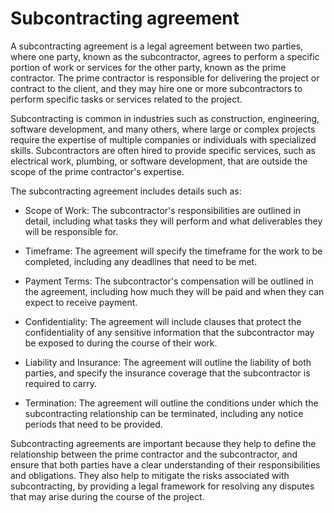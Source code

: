 # Subcontracting agreement

A subcontracting agreement is a legal agreement between two parties, where one party, known as the subcontractor, agrees to perform a specific portion of work or services for the other party, known as the prime contractor. The prime contractor is responsible for delivering the project or contract to the client, and they may hire one or more subcontractors to perform specific tasks or services related to the project.

Subcontracting is common in industries such as construction, engineering, software development, and many others, where large or complex projects require the expertise of multiple companies or individuals with specialized skills. Subcontractors are often hired to provide specific services, such as electrical work, plumbing, or software development, that are outside the scope of the prime contractor's expertise.

The subcontracting agreement includes details such as:

* Scope of Work: The subcontractor's responsibilities are outlined in detail, including what tasks they will perform and what deliverables they will be responsible for.

* Timeframe: The agreement will specify the timeframe for the work to be completed, including any deadlines that need to be met.

* Payment Terms: The subcontractor's compensation will be outlined in the agreement, including how much they will be paid and when they can expect to receive payment.

* Confidentiality: The agreement will include clauses that protect the confidentiality of any sensitive information that the subcontractor may be exposed to during the course of their work.

* Liability and Insurance: The agreement will outline the liability of both parties, and specify the insurance coverage that the subcontractor is required to carry.

* Termination: The agreement will outline the conditions under which the subcontracting relationship can be terminated, including any notice periods that need to be provided.

Subcontracting agreements are important because they help to define the relationship between the prime contractor and the subcontractor, and ensure that both parties have a clear understanding of their responsibilities and obligations. They also help to mitigate the risks associated with subcontracting, by providing a legal framework for resolving any disputes that may arise during the course of the project.
